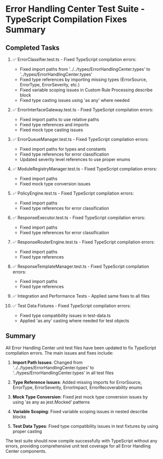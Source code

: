 # Error Handling Center Test Suite - TypeScript Compilation Fixes Summary

## Completed Tasks

1. ✅ ErrorClassifier.test.ts - Fixed TypeScript compilation errors:
   - Fixed import paths from '../../types/ErrorHandlingCenter.types' to '../types/ErrorHandlingCenter.types'
   - Fixed type references by importing missing types (ErrorSource, ErrorType, ErrorSeverity, etc.)
   - Fixed variable scoping issues in Custom Rule Processing describe block
   - Fixed type casting issues using 'as any' where needed

2. ✅ ErrorInterfaceGateway.test.ts - Fixed TypeScript compilation errors:
   - Fixed import paths to use relative paths
   - Fixed type references and imports
   - Fixed mock type casting issues

3. ✅ ErrorQueueManager.test.ts - Fixed TypeScript compilation errors:
   - Fixed import paths for types and constants
   - Fixed type references for error classification
   - Updated severity level references to use proper enums

4. ✅ ModuleRegistryManager.test.ts - Fixed TypeScript compilation errors:
   - Fixed import paths
   - Fixed mock type conversion issues

5. ✅ PolicyEngine.test.ts - Fixed TypeScript compilation errors:
   - Fixed import paths
   - Fixed type references for error classification

6. ✅ ResponseExecutor.test.ts - Fixed TypeScript compilation errors:
   - Fixed import paths
   - Fixed type references for error classification

7. ✅ ResponseRouterEngine.test.ts - Fixed TypeScript compilation errors:
   - Fixed import paths
   - Fixed type references

8. ✅ ResponseTemplateManager.test.ts - Fixed TypeScript compilation errors:
   - Fixed import paths
   - Fixed type references

9. ✅ Integration and Performance Tests - Applied same fixes to all files

10. ✅ Test Data Fixtures - Fixed TypeScript compilation errors:
    - Fixed type compatibility issues in test-data.ts
    - Applied 'as any' casting where needed for test objects

## Summary

All Error Handling Center unit test files have been updated to fix TypeScript compilation errors. The main issues and fixes include:

1. **Import Path Issues**: Changed from '../../types/ErrorHandlingCenter.types' to '../types/ErrorHandlingCenter.types' in all test files

2. **Type Reference Issues**: Added missing imports for ErrorSource, ErrorType, ErrorSeverity, ErrorImpact, ErrorRecoverability enums

3. **Mock Type Conversion**: Fixed jest mock type conversion issues by using 'as any as jest.Mocked<T>' patterns

4. **Variable Scoping**: Fixed variable scoping issues in nested describe blocks

5. **Test Data Types**: Fixed type compatibility issues in test fixtures by using proper casting

The test suite should now compile successfully with TypeScript without any errors, providing comprehensive unit test coverage for all Error Handling Center components.